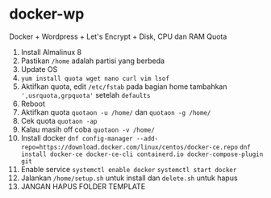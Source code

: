 # docker-wp
Docker + Wordpress + Let's Encrypt + Disk, CPU dan RAM Quota

1. Install Almalinux 8
2. Pastikan `/home` adalah partisi yang berbeda
3. Update OS
4. `yum install quota wget nano curl vim lsof`
4. Aktifkan quota, edit `/etc/fstab` pada bagian home tambahkan `',usrquota,grpquota'` setelah `defaults`
5. Reboot
6. Aktifkan quota `quotaon -u /home/` dan `quotaon -g /home/`
7. Cek quota `quotaon -ap`
8. Kalau masih off coba `quotaon -v /home/`
9. Install docker `dnf config-manager --add-repo=https://download.docker.com/linux/centos/docker-ce.repo` `dnf install docker-ce docker-ce-cli containerd.io docker-compose-plugin git`
10. Enable service `systemctl enable docker` `systemctl start docker`
10. Jalankan `/home/setup.sh` untuk install dan `delete.sh` untuk hapus
11. JANGAN HAPUS FOLDER TEMPLATE

